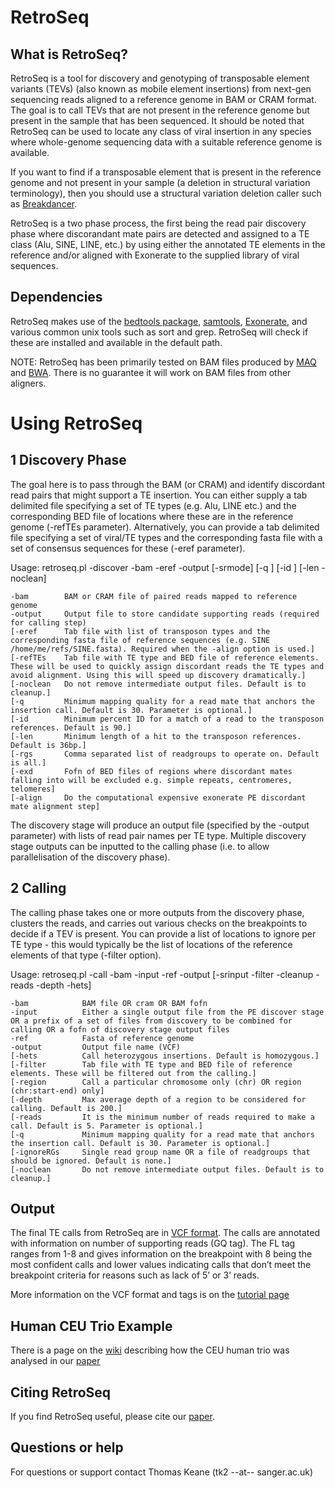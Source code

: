 RetroSeq
====================
What is RetroSeq?
-------
RetroSeq is a tool for discovery and genotyping of transposable element variants (TEVs) (also known as mobile element insertions) from next-gen sequencing reads aligned to a reference genome in BAM or CRAM format. The goal is to call TEVs that are not present in the reference genome but present in the sample that has been sequenced. It should be noted that RetroSeq can be used to locate any class of viral insertion in any species where whole-genome sequencing data with a suitable reference genome is available.

If you want to find if a transposable element that is present in the reference genome and not present in your sample (a deletion in structural variation terminology), then you should use a structural variation deletion caller such as [Breakdancer](http://gmt.genome.wustl.edu/breakdancer/current/).

RetroSeq is a two phase process, the first being the read pair discovery phase where discorandant mate pairs are detected and assigned to a TE class (Alu, SINE, LINE, etc.) by using either the annotated TE elements in the reference and/or aligned with Exonerate to the supplied library of viral sequences.

Dependencies
-------------
RetroSeq makes use of the [bedtools package](http://code.google.com/p/bedtools/), [samtools](https://github.com/samtools/samtools), [Exonerate](http://www.ebi.ac.uk/about/vertebrate-genomics/software/exonerate), and various common unix tools such as sort and grep. RetroSeq will check if these are installed and available in the default path.

NOTE: RetroSeq has been primarily tested on BAM files produced by [MAQ](http://maq.sourceforge.net/) and [BWA](http://bio-bwa.sourceforge.net/). There is no guarantee it will work on BAM files from other aligners.

Using RetroSeq
================
1 Discovery Phase
------------------
The goal here is to pass through the BAM (or CRAM) and identify discordant read pairs that might support a TE insertion. You can either supply a tab delimited file specifying a set of TE types (e.g. Alu, LINE etc.) and the corresponding BED file of locations where these are in the reference genome (-refTEs parameter). Alternatively, you can provide a tab delimited file specifying a set of viral/TE types and the corresponding fasta file with a set of consensus sequences for these (-eref parameter).

Usage: retroseq.pl -discover -bam <string> -eref <string> -output <string> [-srmode] [-q <int>] [-id <int>] [-len <int> -noclean]
    
    -bam        BAM or CRAM file of paired reads mapped to reference genome
    -output     Output file to store candidate supporting reads (required for calling step)
    [-eref      Tab file with list of transposon types and the corresponding fasta file of reference sequences (e.g. SINE   /home/me/refs/SINE.fasta). Required when the -align option is used.]
    [-refTEs    Tab file with TE type and BED file of reference elements. These will be used to quickly assign discordant reads the TE types and avoid alignment. Using this will speed up discovery dramatically.]
    [-noclean   Do not remove intermediate output files. Default is to cleanup.]
    [-q         Minimum mapping quality for a read mate that anchors the insertion call. Default is 30. Parameter is optional.]
    [-id        Minimum percent ID for a match of a read to the transposon references. Default is 90.]
    [-len       Minimum length of a hit to the transposon references. Default is 36bp.]
    [-rgs       Comma separated list of readgroups to operate on. Default is all.]
    [-exd       Fofn of BED files of regions where discordant mates falling into will be excluded e.g. simple repeats, centromeres, telomeres]
    [-align     Do the computational expensive exonerate PE discordant mate alignment step]

The discovery stage will produce an output file (specified by the -output parameter) with lists of read pair names per TE type. Multiple discovery stage outputs can be inputted to the calling phase (i.e. to allow parallelisation of the discovery phase).

2 Calling
----------
The calling phase takes one or more outputs from the discovery phase, clusters the reads, and carries out various checks on the breakpoints to decide if a TEV is present. You can provide a list of locations to ignore per TE type - this would typically be the list of locations of the reference elements of that type (-filter option).

Usage: retroseq.pl -call -bam <string> -input <string> -ref <string> -output <string> [-srinput <SR candidates file> -filter <BED file> -cleanup -reads <int> -depth <int> -hets]
    
    -bam            BAM file OR cram OR BAM fofn
    -input          Either a single output file from the PE discover stage OR a prefix of a set of files from discovery to be combined for calling OR a fofn of discovery stage output files
    -ref            Fasta of reference genome
    -output         Output file name (VCF)
    [-hets          Call heterozygous insertions. Default is homozygous.]
    [-filter        Tab file with TE type and BED file of reference elements. These will be filtered out from the calling.]
    [-region        Call a particular chromosome only (chr) OR region (chr:start-end) only]
    [-depth         Max average depth of a region to be considered for calling. Default is 200.]
    [-reads         It is the minimum number of reads required to make a call. Default is 5. Parameter is optional.]
    [-q             Minimum mapping quality for a read mate that anchors the insertion call. Default is 30. Parameter is optional.]
    [-ignoreRGs     Single read group name OR a file of readgroups that should be ignored. Default is none.]
    [-noclean       Do not remove intermediate output files. Default is to cleanup.]

Output
-------
The final TE calls from RetroSeq are in [VCF format](http://vcftools.sourceforge.net/). The calls are annotated with information on number of supporting reads (GQ tag). The FL tag ranges from 1-8 and gives information on the breakpoint with 8 being the most confident calls and lower values indicating calls that don’t meet the breakpoint criteria for reasons such as lack of 5’ or 3’ reads.

More information on the VCF format and tags is on the [tutorial page](https://github.com/tk2/RetroSeq/wiki/RetroSeq-Tutorial)

Human CEU Trio Example
-----------------------
There is a page on the [wiki](https://github.com/tk2/RetroSeq/wiki/1000-Genome-CEU-Trio-Analysis) describing how the CEU human trio was analysed in our [paper](http://bioinformatics.oxfordjournals.org/cgi/content/abstract/bts697?ijkey=TV8gQVdMmWsWM7n&keytype=ref)

Citing RetroSeq
---------------
If you find RetroSeq useful, please cite our [paper](http://bioinformatics.oxfordjournals.org/cgi/content/abstract/bts697?ijkey=TV8gQVdMmWsWM7n&keytype=ref).

Questions or help
-----------------
For questions or support contact Thomas Keane (tk2 --at-- sanger.ac.uk) 
